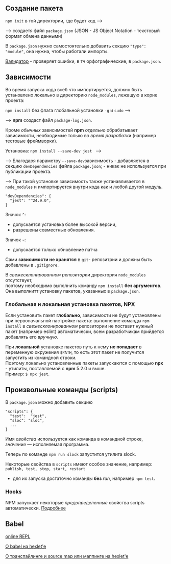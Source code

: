 ## Создание пакета

```npm init``` в той директории, где будет код -->

--> создаетя файл ```package.json``` (JSON - JS Object Notation - текстовый формат обмена данными)

В ```package.json``` нужно самостоятельно добавить секцию ```"type": "module"```,
она нужна, чтобы работали импорты.

[Валидатор](jsonlint.com) - проверяет ошибки, в тч орфографические, в ```package.json```.


##  Зависимости

Во время запуска кода всеб что импортируется, должно быть установлено локально в директорию  ```node_modules```, лежащую в корне проекта:

```npm install``` без флага глобальной установки ```-g``` и ```sudo``` -->

--> **npm** создаст файл ```package-log.json```.  

Кроме *обычных* зависимостей **npm** *отдельно* обрабатывает зависимости, необходимые только *во время разработки* (например тестовые фреймворки).

Установка: ```npm install --save-dev jest ``` -->

--> Благодаря параметру  ```--save-dev```зависимость
     - добавляется в секцию  ```devDependencies``` файла ```package.json```;
     - никак не используется при публикации проекта.

--> При такой установке зависимость также устанавливается в  ```node_modules``` и импортируется внутри кода как и любой другой модуль.

```
"devDependencies": {
  "jest": "^24.9.0",
}
```  
Значок ```^```:
- допускается установка более высокой версии,
- разрешены совместные обновления.

Значок ```~```:
- допускается только обновление патча

Сами **зависимости не хранятся** в ```git```- репозитрии
и должны быть добавлены в ```.gitignore```.  

В *свежесклонированном репозитории* директория  ```node_modules```  отсутствует,  
поэтому необходимо выполнить команду ```npm install``` **без аргументов**.
Она выполнитт установку пакетов, указанных в ```package.json```.

### Глобальная и локальная установка пакетов, NPX

Если установить пакет  **глобально**, зависимости не будут установлены при первоначальной настройке пакета: выполнение команды ```npm install``` в *свежесклонированном* репозитории не поставит нужный пакет (например eslint) автоматически, всем разработчикам прийдется добавлять его *вручную*.  

При **локальной** установке пакетов путь к нему **не попадает** в переменную окружения ```$PATH```, то есть этот пакет не получится запустить из командной строки.  
Поэтому локально установленные пакеты запускаются с помощью **npx**  - утилиты, поставляемой с **npm** 5.2.0 и выше.  
Пример: ```$ npx jest```.  

## Произвольные команды (scripts)

В ```package.json``` можно добавить секцию
```
"scripts": {
  "test":  "jest",
  "sloc": "sloc",
  ...
}
```
Имя *свойства* используется как команда в командной строке,  
*значение* — исполняемая программа.

Теперь по команде ```npm run slock``` запустится утилита slock.

Некоторые свойства в ```scripts``` имеют особое значение, например:  
```publish, test, stop, start, restart```
- для их запуска достаточно команды **без** *run*, например ```npm test```.

### Hooks
NPM запускает некоторые *предопределенные* свойства scripts автоматически.
[Подробнее](https://docs.npmjs.com/misc/scripts)

## Babel

[online REPL](https://babeljs.io/repl)  

[О babel на hexlet'e](https://ru.hexlet.io/courses/js-setup-environment/lessons/babel/theory_unit)  

[О транспайлинге и source map или маппинге на hexlet'e](https://ru.hexlet.io/courses/js-setup-environment/lessons/source-map/theory_unit)  
